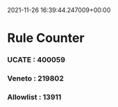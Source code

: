 2021-11-26 16:39:44.247009+00:00
# Rule Counter 
 ### UCATE : 400059

 ### Veneto : 219802

 ### Allowlist : 13911